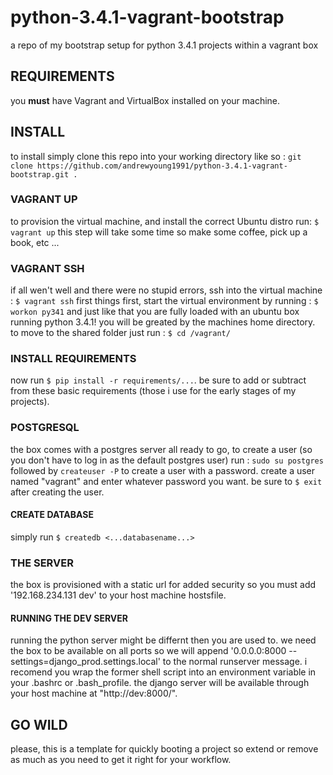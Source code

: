 python-3.4.1-vagrant-bootstrap
==============================

a repo of my bootstrap setup for python 3.4.1 projects within a vagrant box

## REQUIREMENTS
you **must** have Vagrant and VirtualBox installed on your machine.

## INSTALL
to install simply clone this repo into your working directory like so :
```git clone https://github.com/andrewyoung1991/python-3.4.1-vagrant-bootstrap.git .```

### VAGRANT UP
to provision the virtual machine, and install the correct Ubuntu distro run:
```$ vagrant up```
this step will take some time so make some coffee, pick up a book, etc ...

### VAGRANT SSH
if all wen't well and there were no stupid errors, ssh into the virtual machine :
```$ vagrant ssh```
first things first, start the virtual environment by running : 
```$ workon py341```
and just like that you are fully loaded with an ubuntu box running python 3.4.1!
you will be greated by the machines home directory. to move to the shared
folder just run :
```$ cd /vagrant/```

### INSTALL REQUIREMENTS
now run ```$ pip install -r requirements/...```. be sure to add or subtract from these
basic requirements (those i use for the early stages of my projects).

### POSTGRESQL
the box comes with a postgres server all ready to go, to create a user (so you
don't have to log in as the default postgres user) run :
```sudo su postgres``` followed by ```createuser -P``` to create a user with a
password. create a user named "vagrant" and enter whatever password you want.
be sure to ```$ exit``` after creating the user.
#### CREATE DATABASE
simply run ```$ createdb <...databasename...>```

### THE SERVER
the box is provisioned with a static url for added security so you must add
'192.168.234.131 dev' to your host machine hostsfile.
#### RUNNING THE DEV SERVER
running the python server might be differnt then you are used to. we need the
box to be available on all ports so we will append '0.0.0.0:8000
--settings=django_prod.settings.local' to the normal runserver message. i 
recomend you wrap the former shell script into an environment variable in your 
.bashrc or .bash_profile. the django server will be available through your 
host machine at "http://dev:8000/".
## GO WILD
please, this is a template for quickly booting a project so extend or remove
as much as you need to get it right for your workflow.
